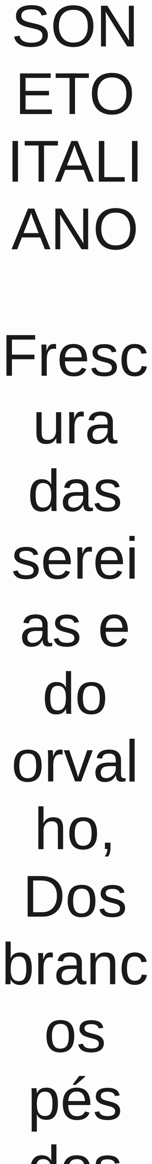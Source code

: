 <span style="font-size: 13.5em; font-family: 'Arial', sans-serif; text-align: center;">

SONETO ITALIANO<br>


Frescura das sereias e do orvalho,<br>
Dos brancos pés dos pequeninos,<br>
Voz das manhãs cantando pelos sinos,<br>
Rosa mais alta no mais alto galho:<br>

De quem me valerei, se não me valho<br>
De ti, que tens a chave dos destinos<br>
Em que arderam meus sonhos cristalinos<br>
Feitos cinzas que em pranto ao vento espalho?<br>

Também te vi chorar… Também sofreste<br>
A dor de verem secarem pela estrada<br>
As fontes da esperança… E não cedeste!<br>

Antes, pobre, despida e trespassada,<br>
Soubeste dar à vida, em que morreste,<br>
Tudo, — à vida, que nunca te deu nada!<br></span>

<span style = "font-size: 15em; text-align: center;">Manuel Bandeira</span>
